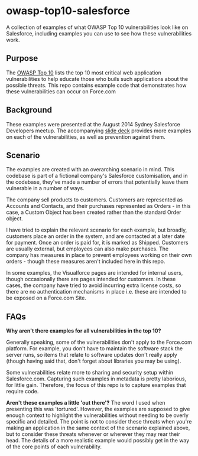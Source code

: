 owasp-top10-salesforce
======================

A collection of examples of what OWASP Top 10 vulnerabilities look like on Salesforce, including examples you can use to see how these vulnerabilities work.

Purpose
-------
The [OWASP Top 10](https://www.owasp.org/index.php/Top_10_2013-Top_10) lists the top 10 most critical web application vulnerabilities to help educate those who buils such applications about the possible threats. This repo contains example code that demonstrates how these vulnerabilities can occur on Force.com

Background
----------
These examples were presented at the August 2014 Sydney Salesforce Developers meetup. The accompanying [slide deck](http://www.slideshare.net/gbreavin/owasp-top10salesforce) provides more examples on each of the vulnerabilities, as well as prevention against them.

Scenario
--------
The examples are created with an overarching scenario in mind. This codebase is part of a fictional company's Salesforce customisation, and in the codebase, they've made a number of errors that potentially leave them vulnerable in a number of ways.

The company sell products to customers. Customers are represented as Accounts and Contacts, and their purchases represented as Orders - in this case, a Custom Object has been created rather than the standard Order object.

I have tried to explain the relevant scenario for each example, but broadly, customers place an order in the system, and are contacted at a later date for payment. Once an order is paid for, it is marked as Shipped. Customers are usually external, but employees can also make purchases. The company has measures in place to prevent employees working on their own orders - though these measures aren't included here in this repo.

In some examples, the Visualforce pages are intended for internal users, though occasionally there are pages intended for customers. In these cases, the company have tried to avoid incurring extra license costs, so there are no authentication mechanisms in place i.e. these are intended to be exposed on a Force.com Site.

FAQs
----
**Why aren't there examples for all vulnerabilities in the top 10?**

Generally speaking, some of the vulnerabilities don't apply to the Force.com platform. For example, you don't have to maintain the software stack the server runs, so items that relate to software updates don't really apply (though having said that, don't forget about libraries you may be using).

Some vulnerabilities relate more to sharing and security setup within Salesforce.com. Capturing such examples in metadata is pretty laborious, for little gain. Therefore, the focus of this repo is to capture examples that require code.

**Aren't these examples a little 'out there'?**
The word I used when presenting this was 'tortured'. However, the examples are supposed to give enough context to highlight the vulnerabilities without needing to be overly specific and detailed. The point is not to consider these threats when you're making an application in the same context of the scenario explained above, but to consider these threats whenever or wherever they may rear their head. The details of a more realistic example would possibly get in the way of the core points of each vulnerability.